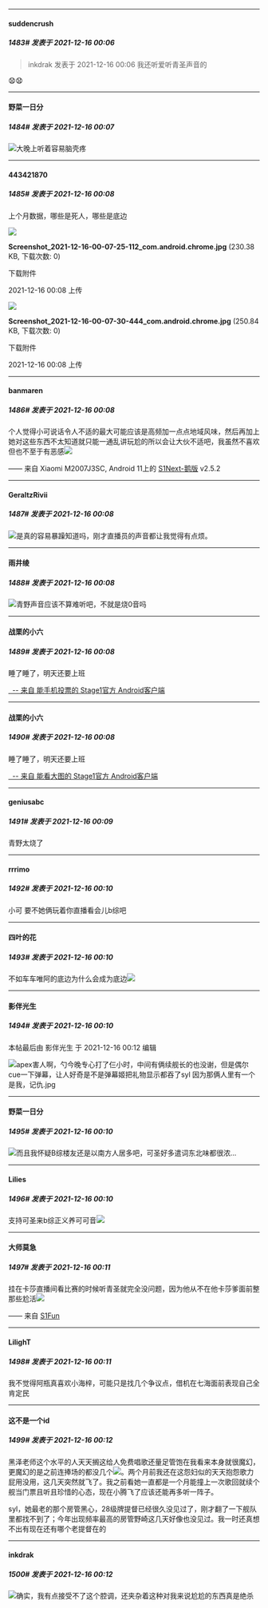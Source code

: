 

*****

####  suddencrush  
##### 1483#       发表于 2021-12-16 00:06

<blockquote>inkdrak 发表于 2021-12-16 00:06
我还听爱听青圣声音的</blockquote>
😧😧

*****

####  野菜一日分  
##### 1484#       发表于 2021-12-16 00:07

<img src="https://static.saraba1st.com/image/smiley/face2017/068.png" referrerpolicy="no-referrer">大晚上听着容易脑壳疼

*****

####  443421870  
##### 1485#       发表于 2021-12-16 00:08

上个月数据，哪些是死人，哪些是底边

<img src="https://img.saraba1st.com/forum/202112/16/000814uvkc16cuccqkullf.jpg" referrerpolicy="no-referrer">

<strong>Screenshot_2021-12-16-00-07-25-112_com.android.chrome.jpg</strong> (230.38 KB, 下载次数: 0)

下载附件

2021-12-16 00:08 上传

<img src="https://img.saraba1st.com/forum/202112/16/000814dzi3lzjwhjyq6wqp.jpg" referrerpolicy="no-referrer">

<strong>Screenshot_2021-12-16-00-07-30-444_com.android.chrome.jpg</strong> (250.84 KB, 下载次数: 0)

下载附件

2021-12-16 00:08 上传

*****

####  banmaren  
##### 1486#       发表于 2021-12-16 00:08

个人觉得小可说话令人不适的最大可能应该是高频加一点点地域风味，然后再加上她对这些东西不太知道就只能一通乱讲玩尬的所以会让大伙不适吧，我虽然不喜欢但也不至于有恶感<img src="https://static.saraba1st.com/image/smiley/face2017/097.png" referrerpolicy="no-referrer">

—— 来自 Xiaomi M2007J3SC, Android 11上的 [S1Next-鹅版](https://github.com/ykrank/S1-Next/releases) v2.5.2

*****

####  GeraltzRivii  
##### 1487#       发表于 2021-12-16 00:08

<img src="https://static.saraba1st.com/image/smiley/face2017/067.png" referrerpolicy="no-referrer">是真的容易暴躁知道吗，刚才直播员的声音都让我觉得有点烦。

*****

####  雨井绫  
##### 1488#       发表于 2021-12-16 00:08

<img src="https://static.saraba1st.com/image/smiley/face2017/093.png" referrerpolicy="no-referrer">青野声音应该不算难听吧，不就是烧0音吗

*****

####  战栗的小六  
##### 1489#       发表于 2021-12-16 00:08

睡了睡了，明天还要上班

[  -- 来自 能手机投票的 Stage1官方 Android客户端](https://www.coolapk.com/apk/140634)

*****

####  战栗的小六  
##### 1490#       发表于 2021-12-16 00:08

睡了睡了，明天还要上班

[  -- 来自 能看大图的 Stage1官方 Android客户端](https://www.coolapk.com/apk/140634)

*****

####  geniusabc  
##### 1491#       发表于 2021-12-16 00:09

青野太烧了

*****

####  rrrimo  
##### 1492#       发表于 2021-12-16 00:10

小可 要不她俩玩着你直播看会儿b综吧

*****

####  四叶的花  
##### 1493#       发表于 2021-12-16 00:10

不如车车唯阿的底边为什么会成为底边<img src="https://static.saraba1st.com/image/smiley/face2017/034.png" referrerpolicy="no-referrer">

*****

####  影伴光生  
##### 1494#       发表于 2021-12-16 00:10

 本帖最后由 影伴光生 于 2021-12-16 00:12 编辑 

<img src="https://static.saraba1st.com/image/smiley/face2017/067.png" referrerpolicy="no-referrer">apex害人啊，勺今晚专心打了仨小时，中间有俩续舰长的也没谢，但是偶尔cue一下弹幕，让人好奇是不是弹幕姬把礼物显示都吞了syl 因为那俩人里有一个是我，记仇.jpg

*****

####  野菜一日分  
##### 1495#       发表于 2021-12-16 00:10

<img src="https://static.saraba1st.com/image/smiley/face2017/067.png" referrerpolicy="no-referrer">而且我怀疑B综楼友还是以南方人居多吧，可圣好多遣词东北味都很浓...

*****

####  Lilies  
##### 1496#       发表于 2021-12-16 00:10

支持可圣来b综正义养可可音<img src="https://static.saraba1st.com/image/smiley/face2017/067.png" referrerpolicy="no-referrer">

*****

####  大师莫急  
##### 1497#       发表于 2021-12-16 00:11

挂在卡莎直播间看比赛的时候听青圣就完全没问题，因为他从不在他卡莎爹面前整那些尬活<img src="https://static.saraba1st.com/image/smiley/face2017/066.png" referrerpolicy="no-referrer">

—— 来自 [S1Fun](https://s1fun.koalcat.com)

*****

####  LilighT  
##### 1498#       发表于 2021-12-16 00:11

我不觉得阿瓶真喜欢小海梓，可能只是找几个争议点，借机在七海面前表现自己全肯定民

*****

####  这不是一个id  
##### 1499#       发表于 2021-12-16 00:12

黑泽老师这个水平的人天天搁这给人免费唱歌还量足管饱在我看来本身就很魔幻，更魔幻的是之前连捧场的都没几个<img src="https://static.saraba1st.com/image/smiley/face2017/068.png" referrerpolicy="no-referrer">。两个月前我还在这怨妇似的天天抱怨歌力屁用没用，这几天突然就飞了。我之前看她一直都是一个月能撞上一次歌回就续个舰当门票且听且珍惜的心态，现在小腾飞了应该还能再多听一阵子。

syl，她最老的那个房管黑心，28级牌提督已经很久没见过了，刚才翻了一下舰队里都找不到了；今年出现频率最高的房管野崎这几天好像也没见过。我一时还真想不出有现在还有哪个老提督在的

*****

####  inkdrak  
##### 1500#       发表于 2021-12-16 00:12

<img src="https://static.saraba1st.com/image/smiley/face2017/067.png" referrerpolicy="no-referrer">确实，我有点接受不了这个腔调，还夹杂着这种对我来说尬尬的东西真是绝杀

